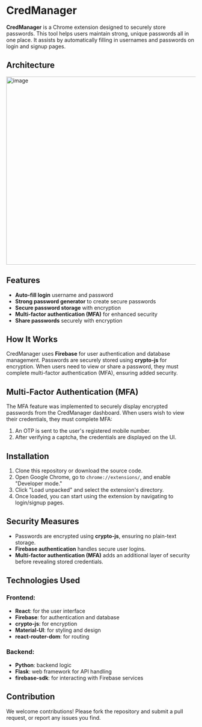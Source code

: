 # CredManager

**CredManager** is a Chrome extension designed to securely store passwords. This tool helps users maintain strong, unique passwords all in one place. It assists by automatically filling in usernames and passwords on login and signup pages.

## Architecture
  <img src="https://github.com/user-attachments/assets/b4cdad8b-d04a-480d-9cee-a774f6e44709" alt="image" width="600" height="500">

## Features

- **Auto-fill login** username and password
- **Strong password generator** to create secure passwords
- **Secure password storage** with encryption
- **Multi-factor authentication (MFA)** for enhanced security
- **Share passwords** securely with encryption

## How It Works

CredManager uses **Firebase** for user authentication and database management. Passwords are securely stored using **crypto-js** for encryption. When users need to view or share a password, they must complete multi-factor authentication (MFA), ensuring added security.

## Multi-Factor Authentication (MFA)

The MFA feature was implemented to securely display encrypted passwords from the CredManager dashboard. When users wish to view their credentials, they must complete MFA:

1. An OTP is sent to the user's registered mobile number.
2. After verifying a captcha, the credentials are displayed on the UI.

## Installation

1. Clone this repository or download the source code.
2. Open Google Chrome, go to `chrome://extensions/`, and enable "Developer mode."
3. Click "Load unpacked" and select the extension's directory.
4. Once loaded, you can start using the extension by navigating to login/signup pages.

## Security Measures

- Passwords are encrypted using **crypto-js**, ensuring no plain-text storage.
- **Firebase authentication** handles secure user logins.
- **Multi-factor authentication (MFA)** adds an additional layer of security before revealing stored credentials.
  
## Technologies Used

### Frontend:
- **React**: for the user interface
- **Firebase**: for authentication and database
- **crypto-js**: for encryption
- **Material-UI**: for styling and design
- **react-router-dom**: for routing

### Backend:
- **Python**: backend logic
- **Flask**: web framework for API handling
- **firebase-sdk**: for interacting with Firebase services

## Contribution

We welcome contributions! Please fork the repository and submit a pull request, or report any issues you find.
